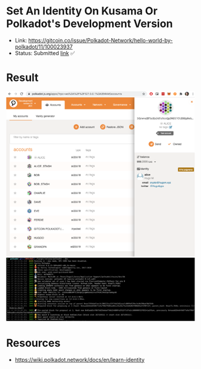 # Set An Identity On Kusama Or Polkadot's Development Version

- Link: https://gitcoin.co/issue/Polkadot-Network/hello-world-by-polkadot/11/100023937
- Status: Submitted [link](https://github.com/Hugoo/polkadot-hackathon/blob/main/challenges/id-dev-version/id.png) ✅

# Result

![id](./id.png "id")
![network](./network.png "network")

# Resources

- https://wiki.polkadot.network/docs/en/learn-identity

